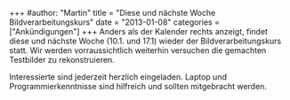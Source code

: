 +++
#author: "Martin"
title = "Diese und nächste Woche Bildverarbeitungskurs"
date = "2013-01-08"
categories = ["Ankündigungen"]
+++
Anders als der Kalender rechts anzeigt, findet diese und nächste Woche (10.1.
und 17.1) wieder der Bildverarbeitungskurs statt. Wir werden vorraussichtlich
weiterhin versuchen die gemachten Testbilder zu rekonstruieren.

Interessierte sind jederzeit herzlich eingeladen. Laptop und
Programmierkenntnisse sind hilfreich und sollten mitgebracht werden.

